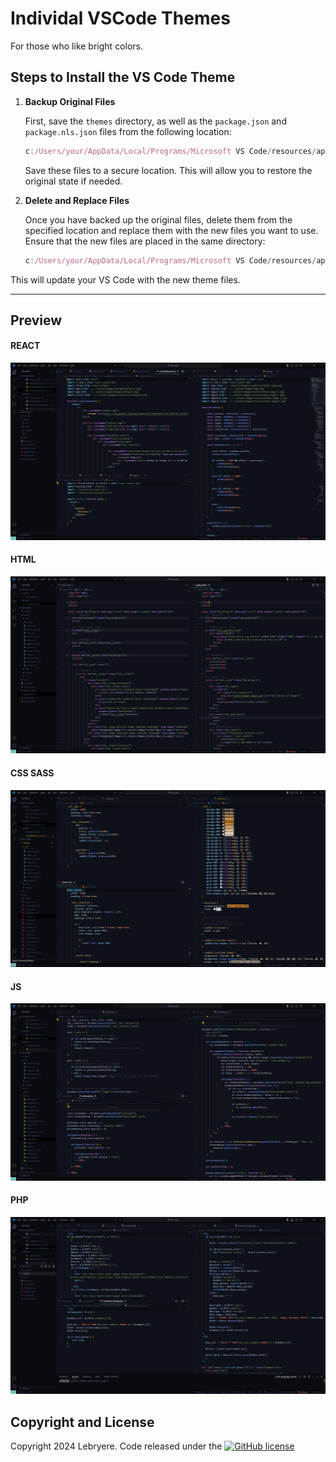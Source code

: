 # Individal VSCode Themes

For those who like bright colors.

## Steps to Install the VS Code Theme

1. **Backup Original Files**

      First, save the `themes` directory, as well as the `package.json` and `package.nls.json` files from the following location:
      ```js
      c:/Users/your/AppData/Local/Programs/Microsoft VS Code/resources/app/extensions/theme-defaults
      ```
      Save these files to a secure location. This will allow you to restore the original state if needed.

2. **Delete and Replace Files**

      Once you have backed up the original files, delete them from the specified location and replace them with the new files you want to use.
      Ensure that the new files are placed in the same directory:
      ```js
      c:/Users/your/AppData/Local/Programs/Microsoft VS Code/resources/app/extensions/theme-defaults
      ```

This will update your VS Code with the new theme files.


---
## Preview
#### REACT

![Resume Preview](assets/individual-react.png)
#### HTML

![Resume Preview](assets/individual-html.png)
#### CSS SASS

![Resume Preview](assets/individual-css.png)
#### JS

![Resume Preview](assets/individual-js.png)
#### PHP

![Resume Preview](assets/individual-php.png)

## Copyright and License

Copyright 2024 Lebryere. Code released under the [![GitHub license](https://img.shields.io/badge/licence-MIT-green%3F%26style%3Dplastic?style=plastic)](https://raw.githubusercontent.com/LeBryere/Hello-balcsi/master/LICENCE)

